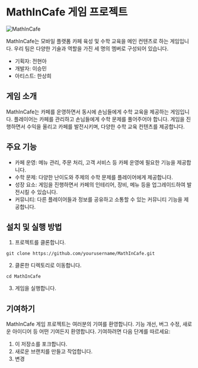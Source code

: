 # MathInCafe 게임 프로젝트

![MathInCafe](https://example.com/mathincafe_logo.png)

MathInCafe는 모바일 플랫폼 카페 육성 및 수학 교육을 메인 컨텐츠로 하는 게임입니다. 우리 팀은 다양한 기술과 역할을 가진 세 명의 멤버로 구성되어 있습니다. 

- 기획자: 전현아
- 개발자: 이승민
- 아티스트: 한상희

## 게임 소개

MathInCafe는 카페를 운영하면서 동시에 손님들에게 수학 교육을 제공하는 게임입니다. 플레이어는 카페를 관리하고 손님들에게 수학 문제를 풀어주어야 합니다. 게임을 진행하면서 수익을 올리고 카페를 발전시키며, 다양한 수학 교육 컨텐츠를 제공합니다.

## 주요 기능

- 카페 운영: 메뉴 관리, 주문 처리, 고객 서비스 등 카페 운영에 필요한 기능을 제공합니다.
- 수학 문제: 다양한 난이도와 주제의 수학 문제를 플레이어에게 제공합니다.
- 성장 요소: 게임을 진행하면서 카페의 인테리어, 장비, 메뉴 등을 업그레이드하여 발전시킬 수 있습니다.
- 커뮤니티: 다른 플레이어들과 정보를 공유하고 소통할 수 있는 커뮤니티 기능을 제공합니다.

## 설치 및 실행 방법

1. 프로젝트를 클론합니다.

`git clone https://github.com/yourusername/MathInCafe.git`

2. 클론한 디렉토리로 이동합니다.

`cd MathInCafe`

3. 게임을 실행합니다.

## 기여하기

MathInCafe 게임 프로젝트는 여러분의 기여를 환영합니다. 기능 개선, 버그 수정, 새로운 아이디어 등 어떤 기여든지 환영합니다. 기여하려면 다음 단계를 따르세요:

1. 이 저장소를 포크합니다.
2. 새로운 브랜치를 만들고 작업합니다.
3. 변경
